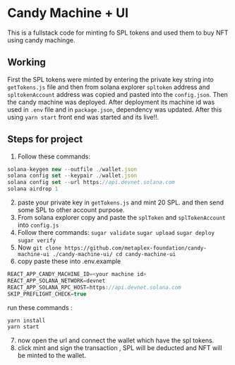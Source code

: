 # Candy Machine + UI
This is a fullstack code for minting fo SPL tokens and used them to buy NFT using candy machinge.
## Working
First the SPL tokens were minted by entering the private key string into ```getTokens.js``` file and then from solana explorer ```spltoken``` address and ```spltokenAccount``` address was copied and pasted into the ```config.json```. Then the candy machine was deployed. After deployment its machine id was used in ```.env``` file and in ```package.json```, dependency was updated. After this using ```yarn start``` front end was started and its live!!.
## Steps for project
1)  Follow these commands:
  ```javascript
solana-keygen new --outfile ./wallet.json
 solana config set --keypair ./wallet.json
solana config set --url https://api.devnet.solana.com
solana airdrop 1
```
2) paste your private key in ```getTokens.js``` and mint 20 SPL. and then send some SPL to other account purpose.
3) From solana explorer copy and paste the ```splToken``` and ```splTokenAccount``` into ```config.js```
4) Follow there commands:
        ```sugar validate```
        ```sugar upload```
        ```sugar deploy```
        ```sugar verify```
5) Now ```git clone https://github.com/metaplex-foundation/candy-machine-ui ./candy-machine-ui/
cd candy-machine-ui```
6) copy paste these into .env.example
```javascript
REACT_APP_CANDY_MACHINE_ID=<your machine id>
REACT_APP_SOLANA_NETWORK=devnet
REACT_APP_SOLANA_RPC_HOST=https://api.devnet.solana.com
SKIP_PREFLIGHT_CHECK=true
```
run these commands : 
```javascript
yarn install
yarn start
```
7)  now open the url and connect the wallet which have the spl tokens.
8)  click mint and sign the transaction , SPL will be deducted and NFT will be minted to the wallet.

   
   
